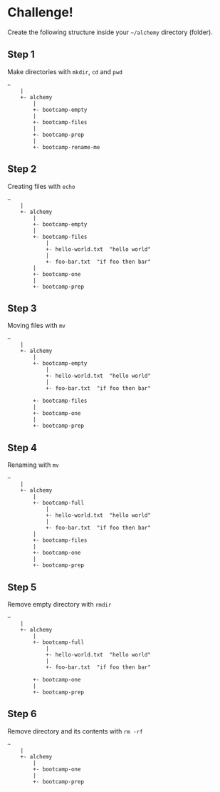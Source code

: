 Challenge!
===

Create the following structure inside your `~/alchemy` directory (folder).

## Step 1

Make directories with `mkdir`, `cd` and `pwd`

```
~
    |
    +- alchemy
        |
        +- bootcamp-empty
        |
        +- bootcamp-files
        |
        +- bootcamp-prep
        |
        +- bootcamp-rename-me
```

## Step 2

Creating files with `echo`

```
~
    |
    +- alchemy
        |
        +- bootcamp-empty
        |
        +- bootcamp-files
            |
            +- hello-world.txt  "hello world"
            |
            +- foo-bar.txt  "if foo then bar"
        |
        +- bootcamp-one
        |
        +- bootcamp-prep
```

## Step 3

Moving files with `mv`

```
~
    |
    +- alchemy
        |
        +- bootcamp-empty
            |
            +- hello-world.txt  "hello world"
            |
            +- foo-bar.txt  "if foo then bar"
        
        +- bootcamp-files
        |
        +- bootcamp-one
        |
        +- bootcamp-prep
```


## Step 4

Renaming with `mv`

```
~
    |
    +- alchemy
        |
        +- bootcamp-full
            |
            +- hello-world.txt  "hello world"
            |
            +- foo-bar.txt  "if foo then bar"
        |
        +- bootcamp-files
        |
        +- bootcamp-one
        |
        +- bootcamp-prep
```

## Step 5

Remove empty directory with `rmdir`

```
~
    |
    +- alchemy
        |
        +- bootcamp-full
            |
            +- hello-world.txt  "hello world"
            |
            +- foo-bar.txt  "if foo then bar"
        
        +- bootcamp-one
        |
        +- bootcamp-prep
```

## Step 6

Remove directory and its contents with `rm -rf`

```
~
    |
    +- alchemy
        |        
        +- bootcamp-one
        |
        +- bootcamp-prep
```

